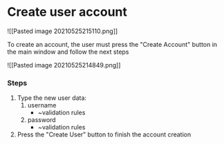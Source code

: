 # Create user account
![[Pasted image 20210525215110.png]]

To create an account, the user must press the "Create Account" button in the main window and follow the next steps

![[Pasted image 20210525214849.png]]

### Steps

1. Type the new user data:
	1. username
		- ~validation rules
	2. password
		- ~validation rules
2. Press the "Create User" button to finish the account creation
